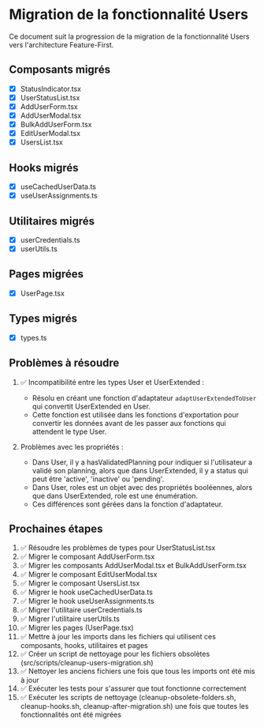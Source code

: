 # Migration de la fonctionnalité Users

Ce document suit la progression de la migration de la fonctionnalité Users vers l'architecture Feature-First.

## Composants migrés

- [x] StatusIndicator.tsx
- [x] UserStatusList.tsx
- [x] AddUserForm.tsx
- [x] AddUserModal.tsx
- [x] BulkAddUserForm.tsx
- [x] EditUserModal.tsx
- [x] UsersList.tsx

## Hooks migrés

- [x] useCachedUserData.ts
- [x] useUserAssignments.ts

## Utilitaires migrés

- [x] userCredentials.ts
- [x] userUtils.ts

## Pages migrées

- [x] UserPage.tsx

## Types migrés

- [x] types.ts

## Problèmes à résoudre

1. ✅ Incompatibilité entre les types User et UserExtended :
   - Résolu en créant une fonction d'adaptateur `adaptUserExtendedToUser` qui convertit UserExtended en User.
   - Cette fonction est utilisée dans les fonctions d'exportation pour convertir les données avant de les passer aux fonctions qui attendent le type User.

2. Problèmes avec les propriétés :
   - Dans User, il y a hasValidatedPlanning pour indiquer si l'utilisateur a validé son planning, alors que dans UserExtended, il y a status qui peut être 'active', 'inactive' ou 'pending'.
   - Dans User, roles est un objet avec des propriétés booléennes, alors que dans UserExtended, role est une énumération.
   - Ces différences sont gérées dans la fonction d'adaptateur.

## Prochaines étapes

1. ✅ Résoudre les problèmes de types pour UserStatusList.tsx
2. ✅ Migrer le composant AddUserForm.tsx
3. ✅ Migrer les composants AddUserModal.tsx et BulkAddUserForm.tsx
4. ✅ Migrer le composant EditUserModal.tsx
5. ✅ Migrer le composant UsersList.tsx
6. ✅ Migrer le hook useCachedUserData.ts
7. ✅ Migrer le hook useUserAssignments.ts
8. ✅ Migrer l'utilitaire userCredentials.ts
9. ✅ Migrer l'utilitaire userUtils.ts
10. ✅ Migrer les pages (UserPage.tsx)
11. ✅ Mettre à jour les imports dans les fichiers qui utilisent ces composants, hooks, utilitaires et pages
12. ✅ Créer un script de nettoyage pour les fichiers obsolètes (src/scripts/cleanup-users-migration.sh)
13. ✅ Nettoyer les anciens fichiers une fois que tous les imports ont été mis à jour
14. ✅ Exécuter les tests pour s'assurer que tout fonctionne correctement
15. ✅ Exécuter les scripts de nettoyage (cleanup-obsolete-folders.sh, cleanup-hooks.sh, cleanup-after-migration.sh) une fois que toutes les fonctionnalités ont été migrées
